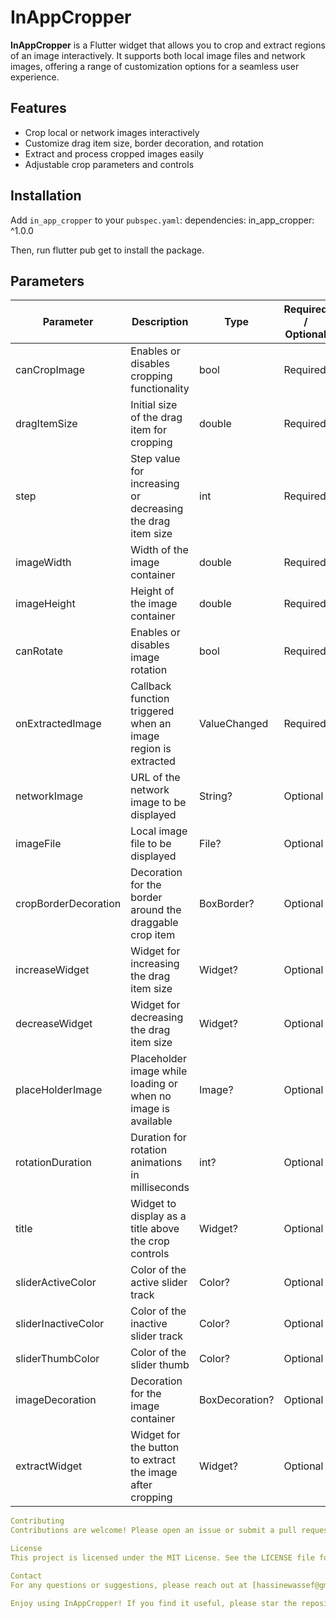 # InAppCropper

**InAppCropper** is a Flutter widget that allows you to crop and extract regions of an image interactively. It supports both local image files and network images, offering a range of customization options for a seamless user experience.

## Features

- Crop local or network images interactively
- Customize drag item size, border decoration, and rotation
- Extract and process cropped images easily
- Adjustable crop parameters and controls

## Installation

Add `in_app_cropper` to your `pubspec.yaml`:
dependencies:
  in_app_cropper: ^1.0.0

Then, run flutter pub get to install the package.
## Parameters

|Parameter           |Description                                                    | Type                | Required / Optional |
|----------------------|----------------------------------------------------------------|---------------------|---------------------|
| canCropImage         | Enables or disables cropping functionality                     | bool                | Required            |
| dragItemSize         | Initial size of the drag item for cropping                     | double              | Required            |
| step                 | Step value for increasing or decreasing the drag item size     | int                 | Required            |
| imageWidth           | Width of the image container                                   | double              | Required            |
| imageHeight          | Height of the image container                                  | double              | Required            |
| canRotate            | Enables or disables image rotation                             | bool                | Required            |
| onExtractedImage     | Callback function triggered when an image region is extracted  | ValueChanged<File>  | Required            |
| networkImage         | URL of the network image to be displayed                       | String?             | Optional            |
| imageFile            | Local image file to be displayed                               | File?               | Optional            |
| cropBorderDecoration | Decoration for the border around the draggable crop item       | BoxBorder?          | Optional            |
| increaseWidget       | Widget for increasing the drag item size                       | Widget?             | Optional            |
| decreaseWidget       | Widget for decreasing the drag item size                       | Widget?             | Optional            |
| placeHolderImage     | Placeholder image while loading or when no image is available  | Image?              | Optional            |
| rotationDuration     | Duration for rotation animations in milliseconds               | int?                | Optional            |
| title                | Widget to display as a title above the crop controls           | Widget?             | Optional            |
| sliderActiveColor    | Color of the active slider track                               | Color?              | Optional            |
| sliderInactiveColor  | Color of the inactive slider track                             | Color?              | Optional            |
| sliderThumbColor     | Color of the slider thumb                                      | Color?              | Optional            |
| imageDecoration      | Decoration for the image container                             | BoxDecoration?      | Optional            |
| extractWidget        | Widget for the button to extract the image after cropping      | Widget?             | Optional            |


```yaml
Contributing
Contributions are welcome! Please open an issue or submit a pull request on GitHub.

License
This project is licensed under the MIT License. See the LICENSE file for details.

Contact
For any questions or suggestions, please reach out at [hassinewassef@gmail.com].

Enjoy using InAppCropper! If you find it useful, please star the repository on GitHub.


